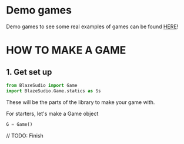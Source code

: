 # Demo games
Demo games to see some real examples of games can be found [HERE](https://github.com/Tsunami014/BlazeTests)!
# HOW TO MAKE A GAME
## 1. Get set up
```py
from BlazeSudio import Game
import BlazeSudio.Game.statics as Ss
```
These will be the parts of the library to make your game with.

For starters, let's make a Game object
```py
G = Game()
```

// TODO: Finish
